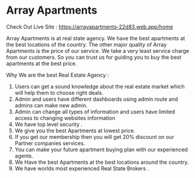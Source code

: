 # Array Apartments

Check Out Live Site : https://arrayapartments-22d83.web.app/home


Array Apartments is at real state agency. We have the best apartments at the best locations of the country.
The other major quality of Array Apartments is the price of our service. We take a very least service charge from our customers. So you can trust us for guiding you to buy the best apartments at the best price.

Why We are the best Real Estate Agency :

1. Users can get a sound knowledge about the real estate market which will help them to choose right
deals.
2. Admin and users have different dashboards using admin route and admins can make new admin.
3. Admin can change all types of information and users have limited access to changing websites
information
4. We have top level security .
5. We give you the best Apartments at lowest price.
6. If you get our membership then you will get 20% discount on our Partner companies services.
7. You can make your future apartment buying plan with our experienced agents.
8. We Have the best Apartments at the best locations around the country.
9. We have worlds most experienced Real State Brokers .






  
